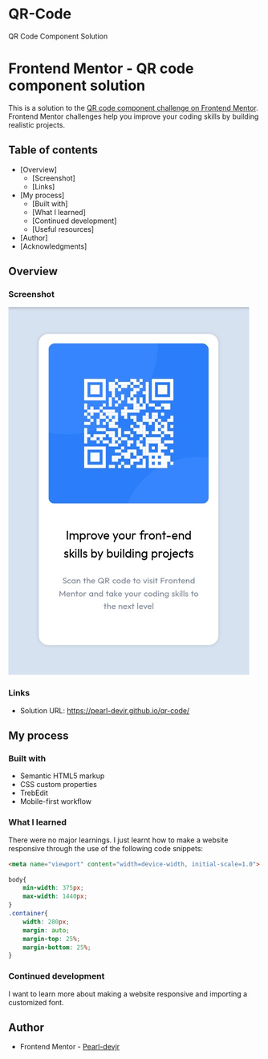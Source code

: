 # QR-Code
QR Code Component Solution

# Frontend Mentor - QR code component solution

This is a solution to the [QR code component challenge on Frontend Mentor](https://www.frontendmentor.io/challenges/qr-code-component-iux_sIO_H). Frontend Mentor challenges help you improve your coding skills by building realistic projects. 

## Table of contents

- [Overview]
  - [Screenshot]
  - [Links]
- [My process]
  - [Built with]
  - [What I learned]
  - [Continued development]
  - [Useful resources]
- [Author]
- [Acknowledgments]

## Overview

### Screenshot

![Image of QR Code Solution](QR_Code.JPG)

### Links

- Solution URL: https://pearl-devjr.github.io/qr-code/

## My process

### Built with

- Semantic HTML5 markup
- CSS custom properties
- TrebEdit
- Mobile-first workflow

### What I learned

There were no major learnings. I just learnt how to make a website responsive through the use of the following code snippets:

```html
<meta name="viewport" content="width=device-width, initial-scale=1.0">
```
```css
body{
    min-width: 375px;
    max-width: 1440px;
}
.container{
    width: 280px;
    margin: auto;
    margin-top: 25%;
    margin-bottom: 25%;
}
```

### Continued development

I want to learn more about making a website responsive and importing a customized font. 

## Author

- Frontend Mentor - [Pearl-devjr](https://www.frontendmentor.io/profile/Pearl-devjr)

